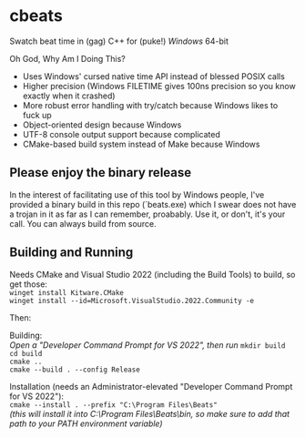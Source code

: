 # cbeats
Swatch beat time in (gag) C++ for (puke!) *Windows* 64-bit

Oh God, Why Am I Doing This?  
* Uses Windows' cursed native time API instead of blessed POSIX calls
* Higher precision (Windows FILETIME gives 100ns precision so you know exactly when it crashed)
* More robust error handling with try/catch because Windows likes to fuck up
* Object-oriented design because Windows
* UTF-8 console output support because complicated
* CMake-based build system instead of Make because Windows

## Please enjoy the binary release
In the interest of facilitating use of this tool by Windows people, I've provided a binary build in this repo (`beats.exe) which I swear does not have a trojan in it as far as I can remember, proabably. Use it, or don't, it's your call. You can always build from source.  

## Building and Running
Needs CMake and Visual Studio 2022 (including the Build Tools) to build, so get those:  
`winget install Kitware.CMake`  
`winget install --id=Microsoft.VisualStudio.2022.Community -e`  

Then:  

Building:  
*Open a "Developer Command Prompt for VS 2022", then run*
`mkdir build`  
`cd build`  
`cmake ..`  
`cmake --build . --config Release`  

Installation (needs an Administrator-elevated "Developer Command Prompt for VS 2022"):  
`cmake --install . --prefix "C:\Program Files\Beats"`  
*(this will install it into C:\Program Files\Beats\bin, so make sure to add that path to your PATH environment variable)*

